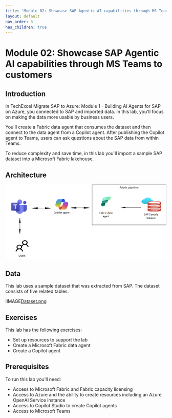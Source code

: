 ```yaml
---
title: 'Module 02: Showcase SAP Agentic AI capabilities through MS Teams to customers'
layout: default
nav_order: 3
has_children: true
---
```


# Module 02: Showcase SAP Agentic AI capabilities through MS Teams to customers

## Introduction
In TechExcel Migrate SAP to Azure: Module 1 - Building AI Agents for SAP on Azure, you connected to SAP and imported data. 
In this lab, you'll focus on making the data more usable by business users.

You'll create a Fabric data agent that consumes the dataset and then connect to the data agent from a Copilot agent. After publishing the Copilot agent to Teams, users can ask questions about the SAP data from within Teams.

To reduce complexity and save time, in this lab you'll import a sample SAP dataset into a Microsoft Fabric lakehouse. 

## Architecture

![SAPModule2Architecture.png](../../media/SAPModule2Architecture.png)

## Data

This lab uses a sample dataset that was extracted from SAP. The dataset consists of five related tables. 

!IMAGE[Dataset.png](../../media/Dataset.png)


## Exercises

This lab has the following exercises:

 - Set up resources to support the lab
 - Create a Microsoft Fabric data agent
 - Create a Copilot agent


## Prerequisites

To run this lab you'll need:

- Access to Microsoft Fabric and Fabric capacity licensing
- Access to Azure and the ability to create resources including an Azure OpenAI Service instance
- Access to Copilot Studio to create Copilot agents
- Access to Microsoft Teams